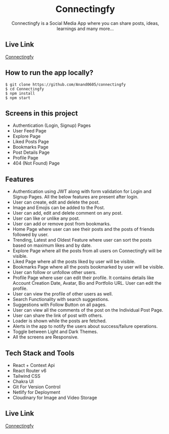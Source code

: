 <div align="center">
  <br/>
  <!-- <img src="./public/favicon.ico" height="100" width="100" alt="logo"/> -->
  <h1>Connectingfy</h1>
  <p>
    Connectingfy is a Social Media App where you can share posts, ideas, learnings and many more...
  </p>
 </div>

## Live Link

[Connectingfy](https://connetingfy.netlify.app/)

## How to run the app locally?

```
$ git clone https://github.com/Anand0605/connectingfy
$ cd Connectingfy
$ npm install
$ npm start
```

## Screens in this project

- Authentication (Login, Signup) Pages
- User Feed Page
- Explore Page
- Liked Posts Page
- Bookmarks Page
- Post Details Page
- Profile Page
- 404 (Not Found) Page

## Features

- Authentication using JWT along with form validation for Login and Signup Pages. All the below features are present
  after login.
- User can create, edit and delete the post.
- Image and Emojis can be added to the Post.
- User can add, edit and delete comment on any post.
- User can like or unlike any post.
- User can add or remove post from bookmarks.
- Home Page where user can see their posts and the posts of friends followed by user.
- Trending, Latest and Oldest Feature where user can sort the posts based on maximum likes and by date.
- Explore Page where all the posts from all users on Connectingfy will be visible.
- Liked Page where all the posts liked by user will be visible.
- Bookmarks Page where all the posts bookmarked by user will be visible.
- User can follow or unfollow other users.
- Profile Page where user can edit their profile. It contains details like Account Creation Date, Avatar, Bio and
  Portfolio URL. User can edit the profile.
- User can view the profile of other users as well.
- Search Functionality with search suggestions.
- Suggestions with Follow Button on all pages.
- User can view all the comments of the post on the Individual Post Page.
- User can share the link of post with others.
- Loader is shown while the posts are fetched.
- Alerts in the app to notify the users about success/failure operations.
- Toggle between Light and Dark Themes.
- All the screens are Responsive.

## Tech Stack and Tools

- React + Context Api
- React Router v6
- Tailwind CSS
- Chakra UI
- Git For Version Control
- Netlify for Deployment
- Cloudinary for Image and Video Storage

## Live Link

[Connectingfy](https://connetingfy.netlify.app/)

